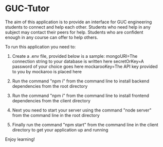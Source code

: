 # GUC-Tutor

The aim of this application is to provide an interface for GUC engineering students to connect and help each other. Students who need help in any subject may contact their peers for help. Students who are confident enough in any course can offer to help others.

To run this application you need to:

1. Create a .env file, provided below is a sample:
mongoURI=The connection string to your database is written here
secretOrKey=A password of your choice goes here
mockarooKey=The API key provided to you by mockaroo is placed here

2. Run the command "npm i" from the command line to install backend dependencies from the root directory

3. Run the command "npm i" from the command line to install frontend dependencies from the client directory

4. Next you need to start your server using the command "node server" from the command line in the root directory

5. Finally run the command "npm start" from the command line in the client directory to get your application up and running

Enjoy learning!